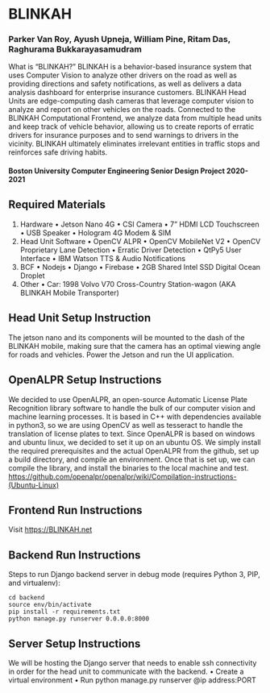 # BLINKAH
### Parker Van Roy, Ayush Upneja, William Pine, Ritam Das, Raghurama Bukkarayasamudram

What is “BLINKAH?” BLINKAH is a behavior-based insurance system that uses Computer Vision to analyze other drivers on the road as well as providing directions and safety notifications, as well as delivers a data analysis dashboard for enterprise insurance customers. BLINKAH Head Units are edge-computing dash cameras that leverage computer vision to analyze and report on other vehicles on the roads. Connected to the BLINKAH Computational Frontend, we analyze data from multiple head units and keep track of vehicle behavior, allowing us to create reports of erratic drivers for insurance purposes and to send warnings to drivers in the vicinity. BLINKAH ultimately eliminates irrelevant entities in traffic stops and reinforces safe driving habits.


#### Boston University Computer Engineering Senior Design Project 2020-2021

## Required Materials

1. Hardware
• Jetson Nano 4G
• CSI Camera
• 7” HDMI LCD Touchscreen
• USB Speaker
• Hologram 4G Modem & SIM
2. Head Unit Software
• OpenCV ALPR
• OpenCV MobileNet V2
• OpenCV Proprietary Lane Detection
• Erratic Driver Detection
• QtPy5 User Interface
• IBM Watson TTS & Audio Notifications
3. BCF
• Nodejs
• Django
• Firebase
• 2GB Shared Intel SSD Digital Ocean Droplet
4. Other 
• Car: 1998 Volvo V70 Cross-Country Station-wagon (AKA BLINKAH Mobile Transporter)


## Head Unit Setup Instruction
The jetson nano and its components will be mounted to the dash of the BLINKAH mobile, making sure that the camera has an optimal viewing angle for roads and vehicles. Power the Jetson and run the UI application.

## OpenALPR Setup Instructions
We decided to use OpenALPR, an open-source Automatic License Plate Recognition library software to handle the bulk of our computer vision and machine learning processes. It is based in C++ with dependencies available in python3, so we are using OpenCV as well as tesseract to handle the translation of license plates to text.
Since OpenALPR is based on windows and ubuntu linux, we decided to set it up on an ubuntu OS. We simply install the required prerequisites and the actual OpenALPR from the github, set up a build directory, and compile an environment. Once that is set up, we can compile the library, and install the binaries to the local machine and test. https://github.com/openalpr/openalpr/wiki/Compilation-instructions-(Ubuntu-Linux)

## Frontend Run Instructions

Visit https://BLINKAH.net

## Backend Run Instructions
Steps to run Django backend server in debug mode (requires Python 3, PIP, and virtualenv):

```
cd backend
source env/bin/activate
pip install -r requirements.txt
python manage.py runserver 0.0.0.0:8000
```

## Server Setup Instructions
We will be hosting the Django server that needs to enable ssh connectivity in order for the head unit to communicate with the backend.
• Create a virtual environment
• Run python manage.py runserver @ip address:PORT






